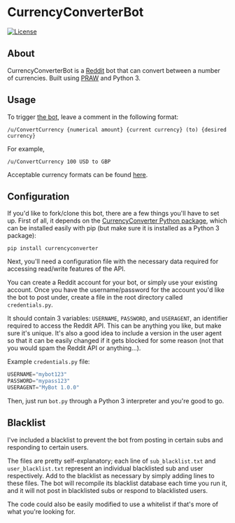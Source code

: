# CurrencyConverterBot
[![License](https://img.shields.io/:license-mit-blue.svg)](https://astrocb.mit-license.org)

## About

CurrencyConverterBot is a [Reddit](https://reddit.com/) bot that can convert between a number of currencies. Built using [PRAW](http://praw.readthedocs.io/en/stable/) and Python 3.

## Usage
To trigger [the bot](https://reddit.com/user/ConvertCurrency), leave a comment in the following format:

```
/u/ConvertCurrency {numerical amount} {current currency} (to) {desired currency}
```

For example,

```
/u/ConvertCurrency 100 USD to GBP
```

Acceptable currency formats can be found [here](https://pypi.python.org/pypi/CurrencyConverter/0.5).

## Configuration

If you'd like to fork/clone this bot, there are a few things you'll have to set up. First of all, it depends on the [CurrencyConverter Python package](https://pypi.python.org/pypi/CurrencyConverter/0.5), which can be installed easily with pip (but make sure it is installed as a Python 3 package):

```
pip install currencyconverter
```

Next, you'll need a configuration file with the necessary data required for accessing read/write features of the API.

You can create a Reddit account for your bot, or simply use your existing account. Once you have the username/password for the account you'd like the bot to post under, create a file in the root directory called `credentials.py`.

It should contain 3 variables: `USERNAME`, `PASSWORD`, and `USERAGENT`, an identifier required to access the Reddit API. This can be anything you like, but make sure it's unique. It's also a good idea to include a version in the user agent so that it can be easily changed if it gets blocked for some reason (not that you would spam the Reddit API or anything...).

Example `credentials.py` file:

```py
USERNAME="mybot123"
PASSWORD="mypass123"
USERAGENT="MyBot 1.0.0"
```

Then, just run `bot.py` through a Python 3 interpreter and you're good to go.

## Blacklist
I've included a blacklist to prevent the bot from posting in certain subs and responding to certain users.

The files are pretty self-explanatory; each line of `sub_blacklist.txt` and `user_blacklist.txt` represent an individual blacklisted sub and user respectively. Add to the blacklist as necessary by simply adding lines to these files. The bot will recompile its blacklist database each time you run it, and it will not post in blacklisted subs or respond to blacklisted users.

The code could also be easily modified to use a whitelist if that's more of what you're looking for.
